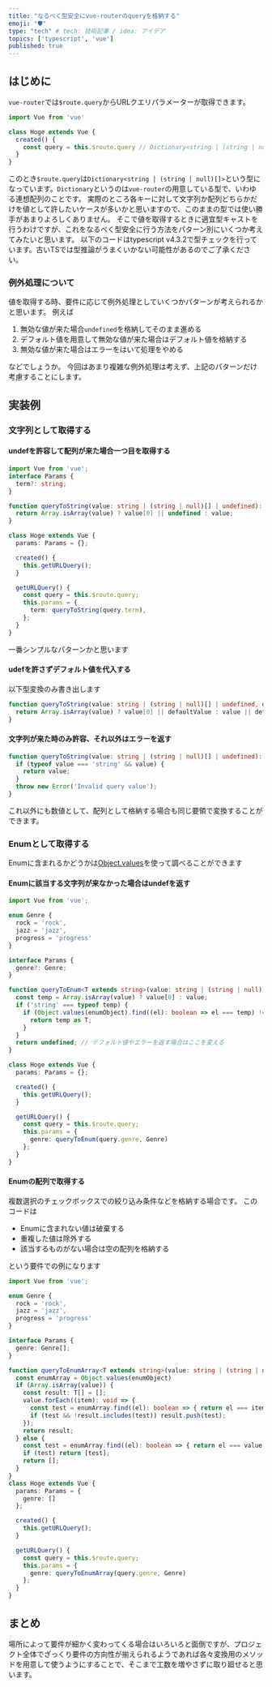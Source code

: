 ```yaml
---
title: "なるべく型安全にvue-routerのqueryを格納する"
emoji: "🛡️"
type: "tech" # tech: 技術記事 / idea: アイデア
topics: ['typescript', 'vue']
published: true
---
```

## はじめに
`vue-router`では`$route.query`からURLクエリパラメーターが取得できます。
```ts
import Vue from 'vue'

class Hoge extends Vue {
  created() {
    const query = this.$route.query // Dictionary<string | (string | null)[]>
  }
}
```

このとき`$route.query`は`Dictionary<string | (string | null)[]>`という型になっています。`Dictionary`というのは`vue-router`の用意している型で、いわゆる連想配列のことです。
実際のところ各キーに対して文字列か配列どちらかだけを値として許したいケースが多いかと思いますので、このままの型では使い勝手があまりよろしくありません。
そこで値を取得するときに適宜型キャストを行うわけですが、これをなるべく型安全に行う方法をパターン別にいくつか考えてみたいと思います。
以下のコードはtypescript v4.3.2で型チェックを行っています。古いTSでは型推論がうまくいかない可能性があるのでご了承ください。

### 例外処理について
値を取得する時、要件に応じて例外処理としていくつかパターンが考えられるかと思います。
例えば
1.  無効な値が来た場合`undefined`を格納してそのまま進める
2.  デフォルト値を用意して無効な値が来た場合はデフォルト値を格納する
3.  無効な値が来た場合はエラーをはいて処理をやめる

などでしょうか。
今回はあまり複雑な例外処理は考えず、上記のパターンだけ考慮することにします。

## 実装例
### 文字列として取得する
#### undefを許容して配列が来た場合一つ目を取得する
```ts
import Vue from 'vue';
interface Params {
  term?: string;
}

function queryToString(value: string | (string | null)[] | undefined): string | undefined {
  return Array.isArray(value) ? value[0] || undefined : value;
}

class Hoge extends Vue {
  params: Params = {};

  created() {
    this.getURLQuery();
  }

  getURLQuery() {
    const query = this.$route.query;
    this.params = {
      term: queryToString(query.term),
    };
  }
}
```
一番シンプルなパターンかと思います
#### udefを許さずデフォルト値を代入する
以下型変換のみ書き出します
```ts
function queryToString(value: string | (string | null)[] | undefined, defaultValue: string): string {
  return Array.isArray(value) ? value[0] || defaultValue : value || defaultValue;
}
```
#### 文字列が来た時のみ許容、それ以外はエラーを返す
```ts
function queryToString(value: string | (string | null)[] | undefined): string {
  if (typeof value === 'string' && value) {
    return value;
  }
  throw new Error('Invalid query value');
}
```

これ以外にも数値として、配列として格納する場合も同じ要領で変換することができます。

### Enumとして取得する
Enumに含まれるかどうかは[Object.values](https://developer.mozilla.org/ja/docs/Web/JavaScript/Reference/Global_Objects/Object/values)を使って調べることができます
#### Enumに該当する文字列が来なかった場合はundefを返す
```ts
import Vue from 'vue';

enum Genre {
  rock = 'rock',
  jazz = 'jazz',
  progress = 'progress'
}

interface Params {
  genre?: Genre;
}

function queryToEnum<T extends string>(value: string | (string | null)[] | undefined, enumObject: Record<string, T>): T | undefined {
  const temp = Array.isArray(value) ? value[0] : value;
  if ('string' === typeof temp) {
    if (Object.values(enumObject).find((el): boolean => el === temp) !== undefined) {
      return temp as T;
    }
  }
  return undefined; // デフォルト値やエラーを返す場合はここを変える
}

class Hoge extends Vue {
  params: Params = {};

  created() {
    this.getURLQuery();
  }

  getURLQuery() {
    const query = this.$route.query;
    this.params = {
      genre: queryToEnum(query.genre, Genre)
    };
  }
}

```

#### Enumの配列で取得する
複数選択のチェックボックスでの絞り込み条件などを格納する場合です。
このコードは
- Enumに含まれない値は破棄する
- 重複した値は除外する
- 該当するものがない場合は空の配列を格納する


という要件での例になります

```ts
import Vue from 'vue';

enum Genre {
  rock = 'rock',
  jazz = 'jazz',
  progress = 'progress'
}

interface Params {
  genre: Genre[];
}

function queryToEnumArray<T extends string>(value: string | (string | null)[] | undefined, enumObject: Record<string, T>): T[] {
  const enumArray = Object.values(enumObject)
  if (Array.isArray(value)) {
    const result: T[] = [];
    value.forEach((item): void => {
      const test = enumArray.find((el): boolean => { return el === item; });
      if (test && !result.includes(test)) result.push(test);
    });
    return result;
  } else {
    const test = enumArray.find((el): boolean => { return el === value; });
    if (test) return [test];
    return [];
  }
}
class Hoge extends Vue {
  params: Params = {
    genre: []
  };

  created() {
    this.getURLQuery();
  }

  getURLQuery() {
    const query = this.$route.query;
    this.params = {
      genre: queryToEnumArray(query.genre, Genre)
    };
  }
}
```

## まとめ
場所によって要件が細かく変わってくる場合はいろいろと面倒ですが、プロジェクト全体でざっくり要件の方向性が揃えられるようであれば各々変換用のメソッドを用意して使うようにすることで、そこまで工数を増やさずに取り廻せると思います。